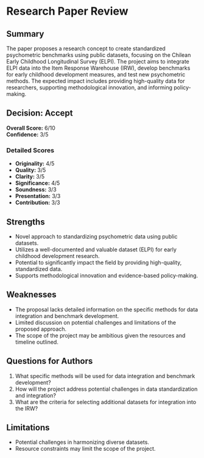 # Research Paper Review
## Summary

The paper proposes a research concept to create standardized psychometric benchmarks using public datasets, focusing on the Chilean Early Childhood Longitudinal Survey (ELPI). The project aims to integrate ELPI data into the Item Response Warehouse (IRW), develop benchmarks for early childhood development measures, and test new psychometric methods. The expected impact includes providing high-quality data for researchers, supporting methodological innovation, and informing policy-making.
## Decision: Accept
**Overall Score:** 6/10  
**Confidence:** 3/5

### Detailed Scores
- **Originality:** 4/5
- **Quality:** 3/5
- **Clarity:** 3/5
- **Significance:** 4/5
- **Soundness:** 3/3
- **Presentation:** 3/3
- **Contribution:** 3/3

## Strengths
- Novel approach to standardizing psychometric data using public datasets.
- Utilizes a well-documented and valuable dataset (ELPI) for early childhood development research.
- Potential to significantly impact the field by providing high-quality, standardized data.
- Supports methodological innovation and evidence-based policy-making.

## Weaknesses
- The proposal lacks detailed information on the specific methods for data integration and benchmark development.
- Limited discussion on potential challenges and limitations of the proposed approach.
- The scope of the project may be ambitious given the resources and timeline outlined.

## Questions for Authors
1. What specific methods will be used for data integration and benchmark development?
2. How will the project address potential challenges in data standardization and integration?
3. What are the criteria for selecting additional datasets for integration into the IRW?

## Limitations
- Potential challenges in harmonizing diverse datasets.
- Resource constraints may limit the scope of the project.
